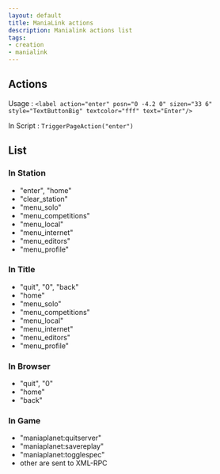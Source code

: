 ```yaml
---
layout: default
title: ManiaLink actions
description: Manialink actions list
tags:
- creation
- manialink
---
```


## Actions

Usage : `<label action="enter" posn="0 -4.2 0" sizen="33 6"  style="TextButtonBig" textcolor="fff" text="Enter"/>`

In Script : `TriggerPageAction("enter")`

## List


### In Station

* "enter", "home"
* "clear_station"
* "menu_solo"
* "menu_competitions"
* "menu_local"
* "menu_internet"
* "menu_editors"
* "menu_profile"


### In Title

* "quit", "0", "back"
* "home"
* "menu_solo"
* "menu_competitions"
* "menu_local"
* "menu_internet"
* "menu_editors"
* "menu_profile"


### In Browser

* "quit", "0"
* "home"
* "back"

### In Game

* "maniaplanet:quitserver"
* "maniaplanet:savereplay"
* "maniaplanet:togglespec"
* other are sent to XML-RPC

